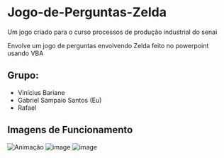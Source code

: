 # Jogo-de-Perguntas-Zelda
Um jogo criado para o curso processos de produção industrial do senai

Envolve um jogo de perguntas envolvendo Zelda feito no powerpoint usando VBA

## Grupo:
- Vinícius Bariane
- Gabriel Sampaio Santos (Eu)
- Rafael 

## Imagens de Funcionamento
![Animação](https://github.com/Gabriel534/Jogo-de-Perguntas-Zelda/assets/55637901/5da878e2-8112-4e90-bca6-e416c742d6fa)
![image](https://github.com/Gabriel534/Jogo-de-Perguntas-Zelda/assets/55637901/2732007c-3aa0-4f40-beb5-a75827c9691b)
![image](https://github.com/Gabriel534/Jogo-de-Perguntas-Zelda/assets/55637901/51df76ef-2dc1-43ce-834c-337bd6cb4676)
